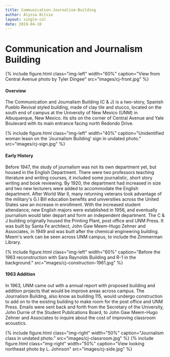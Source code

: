 ```yaml
---
title: Communication-Journalism-Building
author: Alyssa Bitsie
layout: single-col
date: 2019-04-10
---
```



# Communication and Journalism Building

{% include figure.html class="img-left" width="60%" caption="View from Central Avenue photo by Tyler Dingee" src="images/cj-front.jpg" %}
#### Overview
The Communication and Journalism Building (C & J) is a two-story, Spanish Pueblo Revival styled building, made of clay tile and stucco, located on the south end of campus at the University of New Mexico (UNM) in Albuquerque, New Mexico. Its sits on the corner of Central Avenue and Yale Boulevard with its main entrance facing north Redondo Drive.


{% include figure.html class="img-left" width="40%" caption="Unidentified woman leasn on the 'Journalism Building' sign in undated photo." src="images/cj-sign.jpg" %}
#### Early History
Before 1947, the study of journalism was not its own department yet, but housed in the English Department. There were two professors teaching literature and writing courses, it included some journalistic, short story writing and book reviewing. By 1920, the department had increased in size and two new lecturers were added to accommodate the English department. After World War II, many returning veterans took advantage of the military's G.I Bill education benefits and universities across the United States saw an increase in enrollment. With the increased student attendance, new English majors were established in 1956, and eventually journalism would later depart and form an independent department. The C & J building originally housed the Printing Plant, post office and UNM Press. It was built by Santa Fe architect, John Gaw Meem-Hugo Zehner and Associates, in 1949 and was built after the chemical engineering building. Meem's work can be seen across UNM campus, to include the Zimmerman Library. 


{% include figure.html class="img-left" width="60%" caption="Before the 1963 reconstruction with Sara Raynolds Building and R-1 in the background." src="images/cj-construction-1961.jpg" %}
#### 1963 Addition
In 1963, UNM came out with a annual report with proposed building and addition projects that would be improve areas across campus. The Journalism Building, also know as building 115, would undergo construction to add on to the existing building to make room for the post office and UNM Press.
Emails were sent back and forth from the Secretary of the University, John Durrie of the Student Pubilcations Board, to John Gaw Meem-Hugo Zehner and Associates to inquire about the cost of improving classroom acoustics. 

{% include figure.html class="img-right" width="50%" caption="Journalism class in undated photo." src="images/cj-classroom.jpg" %}
{% include figure.html class="img-right" width="50%" caption="View looking northeast photo by L. Johnson" src="images/cj-side.jpg" %}

